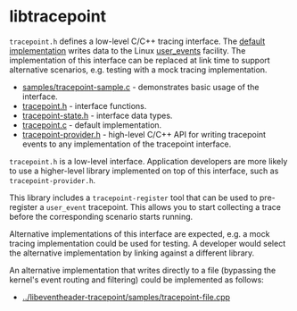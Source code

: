 # libtracepoint

`tracepoint.h` defines a low-level C/C++ tracing interface. The
[default implementation](src/tracepoint.c)
writes data to the Linux
[user_events](https://docs.kernel.org/trace/user_events.html) facility.
The implementation of this interface can be replaced at link time to support
alternative scenarios, e.g. testing with a mock tracing implementation.

- [samples/tracepoint-sample.c](samples/tracepoint-sample.c) -
  demonstrates basic usage of the interface.
- [tracepoint.h](include/tracepoint/tracepoint.h) -
  interface functions.
- [tracepoint-state.h](include/tracepoint/tracepoint-state.h) -
  interface data types.
- [tracepoint.c](src/tracepoint.c) -
  default implementation.
- [tracepoint-provider.h](include/tracepoint/tracepoint-provider.h) -
  high-level C/C++ API for writing tracepoint events to any implementation
  of the tracepoint interface.

`tracepoint.h` is a low-level interface. Application developers are more likely
to use a higher-level library implemented on top of this interface, such as
`tracepoint-provider.h`.

This library includes a `tracepoint-register` tool that can be used to
pre-register a `user_event` tracepoint. This allows you to start collecting a
trace before the corresponding scenario starts running.

Alternative implementations of this interface are expected, e.g. a mock
tracing implementation could be used for testing. A developer would
select the alternative implementation by linking against a different
library.

An alternative implementation that writes directly to a file (bypassing the
kernel's event routing and filtering) could be implemented as follows:

- [../libeventheader-tracepoint/samples/tracepoint-file.cpp](../libeventheader-tracepoint/samples/tracepoint-file.cpp)
